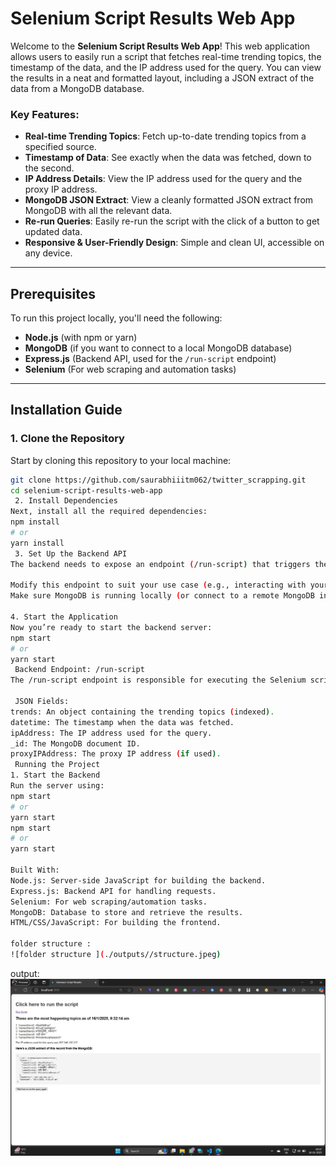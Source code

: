 # Selenium Script Results Web App

Welcome to the **Selenium Script Results Web App**! This web application allows users to easily run a script that fetches real-time trending topics, the timestamp of the data, and the IP address used for the query. You can view the results in a neat and formatted layout, including a JSON extract of the data from a MongoDB database.

### Key Features:

- **Real-time Trending Topics**: Fetch up-to-date trending topics from a specified source.
- **Timestamp of Data**: See exactly when the data was fetched, down to the second.
- **IP Address Details**: View the IP address used for the query and the proxy IP address.
- **MongoDB JSON Extract**: View a cleanly formatted JSON extract from MongoDB with all the relevant data.
- **Re-run Queries**: Easily re-run the script with the click of a button to get updated data.
- **Responsive & User-Friendly Design**: Simple and clean UI, accessible on any device.

---

## Prerequisites

To run this project locally, you'll need the following:

- **Node.js** (with npm or yarn)
- **MongoDB** (if you want to connect to a local MongoDB database)
- **Express.js** (Backend API, used for the `/run-script` endpoint)
- **Selenium** (For web scraping and automation tasks)

---

## Installation Guide

### 1. Clone the Repository

Start by cloning this repository to your local machine:

```bash
git clone https://github.com/saurabhiiitm062/twitter_scrapping.git
cd selenium-script-results-web-app
 2. Install Dependencies
Next, install all the required dependencies:
npm install
# or
yarn install
 3. Set Up the Backend API
The backend needs to expose an endpoint (/run-script) that triggers the Selenium script and returns the results as a JSON object.

Modify this endpoint to suit your use case (e.g., interacting with your own database or scraping specific websites).
Make sure MongoDB is running locally (or connect to a remote MongoDB instance).

4. Start the Application
Now you’re ready to start the backend server:
npm start
# or
yarn start
 Backend Endpoint: /run-script
The /run-script endpoint is responsible for executing the Selenium script and returning the results as a structured JSON object.

 JSON Fields:
trends: An object containing the trending topics (indexed).
datetime: The timestamp when the data was fetched.
ipAddress: The IP address used for the query.
_id: The MongoDB document ID.
proxyIPAddress: The proxy IP address (if used).
 Running the Project
1. Start the Backend
Run the server using:
npm start
# or
yarn start
npm start
# or
yarn start

Built With:
Node.js: Server-side JavaScript for building the backend.
Express.js: Backend API for handling requests.
Selenium: For web scraping/automation tasks.
MongoDB: Database to store and retrieve the results.
HTML/CSS/JavaScript: For building the frontend.

folder structure :
![folder structure ](./outputs//structure.jpeg)

```

output:
![output image ](./outputs//output1.jpeg)
